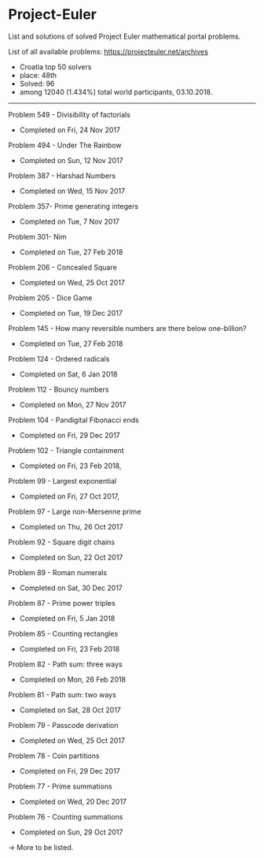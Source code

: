 # Project-Euler
List and solutions of solved Project Euler mathematical portal problems.

List of all available problems: https://projecteuler.net/archives

- Croatia top 50 solvers
- place: 48th
- Solved: 96
- among 12040 (1.434%) total world participants, 03.10.2018.
--------------------------------------------------------------

Problem 549 - Divisibility of factorials
- Completed on Fri, 24 Nov 2017


Problem 494 - Under The Rainbow
- Completed on Sun, 12 Nov 2017

Problem 387 - Harshad Numbers
- Completed on Wed, 15 Nov 2017


Problem 357- Prime generating integers
- Completed on Tue, 7 Nov 2017


Problem 301- Nim
- Completed on Tue, 27 Feb 2018

Problem 206 - Concealed Square
- Completed on Wed, 25 Oct 2017

Problem 205 - Dice Game
- Completed on Tue, 19 Dec 2017
 
Problem 145 - How many reversible numbers are there below one-billion?
- Completed on Tue, 27 Feb 2018

Problem 124 - Ordered radicals
- Completed on Sat, 6 Jan 2018

Problem 112 - Bouncy numbers
- Completed on Mon, 27 Nov 2017

Problem 104 - Pandigital Fibonacci ends
- Completed on Fri, 29 Dec 2017

Problem 102 - Triangle containment
- Completed on Fri, 23 Feb 2018,

Problem 99 - Largest exponential
- Completed on Fri, 27 Oct 2017,

Problem 97 - Large non-Mersenne prime
- Completed on Thu, 26 Oct 2017

Problem 92 - Square digit chains
- Completed on Sun, 22 Oct 2017

Problem 89 - Roman numerals
- Completed on Sat, 30 Dec 2017

Problem 87 - Prime power triples
- Completed on Fri, 5 Jan 2018

Problem 85 - Counting rectangles
- Completed on Fri, 23 Feb 2018

Problem 82 - Path sum: three ways
- Completed on Mon, 26 Feb 2018

Problem 81 - Path sum: two ways
- Completed on Sat, 28 Oct 2017

Problem 79 - Passcode derivation
- Completed on Wed, 25 Oct 2017

Problem 78 - Coin partitions
- Completed on Fri, 29 Dec 2017

Problem 77 - Prime summations
- Completed on Wed, 20 Dec 2017

Problem 76 - Counting summations
- Completed on Sun, 29 Oct 2017

-> More to be listed.


